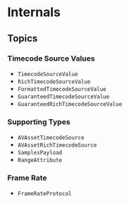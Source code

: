 # Internals

## Topics

### Timecode Source Values

- ``TimecodeSourceValue``
- ``RichTimecodeSourceValue``
- ``FormattedTimecodeSourceValue``
- ``GuaranteedTimecodeSourceValue``
- ``GuaranteedRichTimecodeSourceValue``

### Supporting Types

- ``AVAssetTimecodeSource``
- ``AVAssetRichTimecodeSource``
- ``SamplesPayload``
- ``RangeAttribute``

### Frame Rate

- ``FrameRateProtocol``
